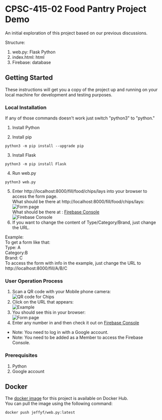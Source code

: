 # CPSC-415-02 Food Pantry Project Demo
An initial exploration of this project based on our previous discussions.  


Structure:  
1. web.py: Flask Python
2. index.html: html
3. Firebase: database

## Getting Started
These instructions will get you a copy of the project up and running on your local machine for development and testing purposes.  

### Local Installation
If any of those commands doesn't work just switch "python3" to "python."  
1. Install Python   

2. Install pip  
```
python3 -m pip install --upgrade pip
```
3. Install Flask  
```
python3 -m pip install Flask
```
4. Run web.py
```
python3 web.py
```
5. Enter http://localhost:8000/fill/food/chips/lays into your browser to access the form page.  
 What should be there at http://localhost:8000/fill/food/chips/lays:  
 ![Form page](images/web.png)  
What should be there at : [Firebase Console](https://console.firebase.google.com/project/foodpantry-1a506/database/foodpantry-1a506-default-rtdb/data?hl=zh-cn)  
![Firebase Console](images/firebase.png) 
6. If you want to change the content of Type/Category/Brand, just change the URL.  
  
Example:  
To get a form like that:  
Type: A  
Category:B  
Brand: C  
To access the form with info in the example, just change the URL to  http://localhost:8000/fill/A/B/C

### User Operation Process
1. Scan a QR code with your Mobile phone camera:  
![QR code for Chips](images/food_chips_lays_QRcode.png)
2. Click on the URL that appears:  
![Example](images/scan.png)
3. You should see this in your browser:  
![Form page](images/form_page.png)
4. Enter any number in and then check it out on [Firebase Console](https://console.firebase.google.com/project/foodpantry-1a506/database/foodpantry-1a506-default-rtdb/data?hl=zh-cn)  
- Note: You need to log in with a Google account.  
- Note: You need to be added as a Member to access the Firebase Console.  

### Prerequisites
1. Python  
2. Google account

## Docker
The [docker image](https://hub.docker.com/repository/docker/jeffyf/web.py/general) for this project is available on Docker Hub.  
You can pull the image using the following command:
```
docker push jeffyf/web.py:latest
```

